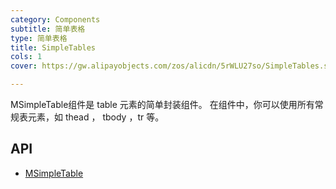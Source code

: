 ```yaml
---
category: Components
subtitle: 简单表格
type: 简单表格
title: SimpleTables
cols: 1
cover: https://gw.alipayobjects.com/zos/alicdn/5rWLU27so/SimpleTables.svg

---
```


MSimpleTable组件是 table 元素的简单封装组件。 在组件中，你可以使用所有常规表元素，如 thead ， tbody ，tr 等。

## API

- [MSimpleTable](/docs/api/MSimpleTable)